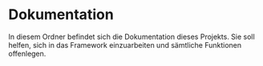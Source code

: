 # Dokumentation

In diesem Ordner befindet sich die Dokumentation dieses Projekts. 
Sie soll helfen, sich in das Framework einzuarbeiten und sämtliche Funktionen offenlegen.
